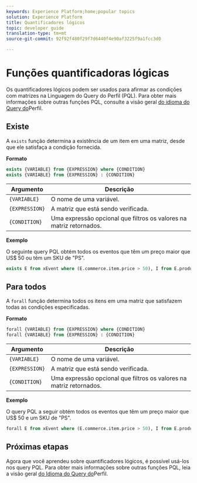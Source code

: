 ```yaml
---
keywords: Experience Platform;home;popular topics
solution: Experience Platform
title: Quantificadores lógicos
topic: developer guide
translation-type: tm+mt
source-git-commit: 92f92f480f29f7d6440f4e90af3225f9a1fcc3d0

---
```



# Funções quantificadoras lógicas

Os quantificadores lógicos podem ser usados para afirmar as condições com matrizes na Linguagem do Query do Perfil (PQL). Para obter mais informações sobre outras funções PQL, consulte a visão geral [do idioma do Query do](./overview.md)Perfil.

## Existe

A `exists` função determina a existência de um item em uma matriz, desde que ele satisfaça a condição fornecida.

**Formato**

```sql
exists {VARIABLE} from {EXPRESSION} where {CONDITION}
exists {VARIABLE} from {EXPRESSION} : {CONDITION}
```

| Argumento | Descrição |
| ---------- | ----------- |
| `{VARIABLE}` | O nome de uma variável. |
| `{EXPRESSION}` | A matriz que está sendo verificada. |
| `{CONDITION}` | Uma expressão opcional que filtros os valores na matriz retornados. |

**Exemplo**

O seguinte query PQL obtém todos os eventos que têm um preço maior que US$ 50 ou têm um SKU de &quot;PS&quot;.

```sql
exists E from xEvent where (E.commerce.item.price > 50), I from E.productListItems where I.SKU = "PS"
```

## Para todos

A `forall` função determina todos os itens em uma matriz que satisfazem todas as condições especificadas.

**Formato**

```sql
forall {VARIABLE} from {EXPRESSION} where {CONDITION}
forall {VARIABLE} from {EXPRESSION} : {CONDITION}
```

| Argumento | Descrição |
| ---------- | ----------- |
| `{VARIABLE}` | O nome de uma variável. |
| `{EXPRESSION}` | A matriz que está sendo verificada. |
| `{CONDITION}` | Uma expressão opcional que filtros os valores na matriz retornados. |

**Exemplo**

O query PQL a seguir obtém todos os eventos que têm um preço maior que US$ 50 e um SKU de &quot;PS&quot;.

```sql
forall E from xEvent where (E.commerce.item.price > 50), I from E.productListItems where I.SKU = "PS"
```

## Próximas etapas

Agora que você aprendeu sobre quantificadores lógicos, é possível usá-los nos query PQL. Para obter mais informações sobre outras funções PQL, leia a visão geral [do Idioma do Query do](./overview.md)Perfil.
